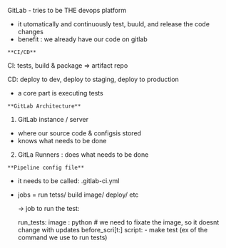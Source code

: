 GitLab  - tries to be THE devops platform

-  it utomatically and continuously test, buuld, and release the code changes
- benefit : we already have our code on gitlab

`**CI/CD**`

CI: tests, build & package => artifact repo

CD: deploy to dev, deploy to staging, deploy to production

- a core part is executing tests

`**GitLab Architecture**`

1. GitLab instance / server

- where our source code & configsis stored
- knows what needs to be done

2. GitLa Runners : does what needs to be done


`**Pipeline config file**`

- it needs to be called: .gitlab-ci.yml

- jobs = run tetss/ build image/ deploy/ etc

    -> job to run the test: 

    run_tests: 
        image : python # we need to fixate the image, so it doesnt change with updates
        before_scri[t:]
        script: 
        - make test (ex of the command we use to run tests)
